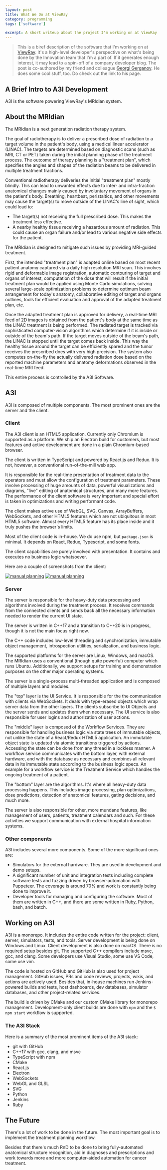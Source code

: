 ```yaml
---
layout: post
title: What We Do at ViewRay
category: programming
tags: ['software']

excerpt: A short writeup about the project I'm working on at ViewRay
---
```


> This is a biref description of the software that I'm working on at [ViewRay](https://viewray.com/). It's a high-level developer's perspective on what's being done by the Innovation team that I'm a part of. If it generates enough interest, it may lead to a spin-off of a company developer blog.
> The post is co-authored by my friend and colleague [Georgi Gerganov](https://ggerganov.com/). He does some cool stuff, too. Do check out the link to his page.

## A Brief Intro to A3I Development

A3I is the software powering ViewRay's MRIdian system.

## About the MRIdian

The MRIdian is a next generation radiation therapy system.

The goal of radiotherapy is to deliver a prescribed dose of radiation to a target volume in the patient's body, using a medical linear accelerator (LINAC). The targets are determined based on diagnostic scans (such as MRI, CT or PET) taken during the initial planning phase of the treatment process. The outcome of therapy planning is a "treatment plan", which specifies the angles and shapes of the radiation beams to be delivered in multiple treatment fractions.

Conventional radiotherapy deliveries the initial "treatment plan" mostly blindly. This can lead to unwanted effects due to inter- and intra-fraction anatomical changes mainly caused by involuntary movement of organs in the patient's body. Breathing, heartbeat, peristaltics, and other movements may cause the target(s) to move outside of the LINAC's line of sight, which could lead to:

* The target(s) not receiving the full prescribed dose. This makes the treatment less effective.
* A nearby healthy tissue receiving a hazardous amount of radiation. This could cause an organ failure and/or lead to various negative side effects for the patient.

The MRIdian is designed to mitigate such issues by providing MRI-guided treatment.

First, the intended "treatment plan" is adapted online based on most recent patient anatomy captured via a daily high resolution MRI scan. This involves rigid and deformable image registration, automatic contouring of target and organs of interest, computation of the dose that will result if the initial treatment plan would be applied using Monte Carlo simulations, solving several large-scale optimization problems to determine optimum beam arrangement for today's anatomy, collaborative editing of target and organs outlines, tools for efficient evaluation and approval of the adapted treatment plan, etc.

Once the adapted treatment plan is approved for delivery, a real-time MRI feed of 2D images is obtained from the patient's body at the same time as the LINAC treatment is being performed. The radiated target is tracked via sophisticated computer-vision algorithms which determine if it is inside or outside of the beam's path. If the target moves outside of the beam's path, the LINAC is stopped until the target comes back inside. This way the healthy tissue around the target can be efficiently spared and the tumor receives the prescribed does with very high precision. The system also computes on-the-fly the actually delivered radiation dose based on the reported machine parameters and anatomy deformations observed in the real-time MRI feed.

This entire process is controlled by the A3I Software.

## A3I

A3I is composed of multiple components. The most prominent ones are the server and the client.

### Client

The A3I client is an HTML5 application. Currently only Chromium is supported as a platform. We ship an Electron build for customers, but most features and active development are done in a plain Chromium-based browser.

The client is written in TypeScript and powered by React.js and Redux. It is not, however, a conventional run-of-the-mill web app.

It is responsible for the real-time presentation of treatment data to the operators and must allow the configuration of treatment parameters. These involve processing of huge amounts of data, powerful visualizations and diagrams, "live" editing of anatomical structures, and many more features. The performance of the client software is very important and special effort is taken in optimizations and writing performant code.

The client makes active use of WebGL, SVG, Canvas, ArrayBuffers, WebSockets, and other HTML5 features which are not ubiquitous in most HTML5 software. Almost every HTML5 feature has its place inside and it truly pushes the browser's limits.

Most of the client code is in-house. We do use npm, but `package.json` is minimal. It depends on React, Redux, Typescript, and some fonts.

The client capabilities are purely involved with presentation. It contains and executes no business logic whatsoever.

Here are a couple of screenshots from the client:

[![manual planning](/blog/a3i-manual-planning-thumb.png)](/blog/a3i-manual-planning.png)
[![manual planning](/blog/a3i-treatment-thumb.png)](/blog/a3i-treatment.png)

### Server

The server is responsible for the heavy-duty data processing and algorithms involved during the treatment process.
It receives commands from the connected clients and sends back all the necessary information needed to render the current UI state.

The server is written in C++17 and a transition to C++20 is in progress, though it is not the main focus right now.

The C++ code includes low-level threading and synchronization, immutable object management, introspection utilities, serialization, and business logic.

The supported platforms for the server are Linux, Windows, and macOS. The MRIdian uses a conventional (though quite powerful) computer which runs Ubuntu. Additionally, we support setups for training and demonstration purposes on the other major operating systems.

The server is a single-process multi-threaded application and is composed of multiple layers and modules.

The "top" layer is the UI Service. It is responsible for the the communication with clients via WebSockets. It deals with type-erased objects which wrap server data from the other layers. The clients subscribe to UI Objects and the server sends and updates them when necessary. The UI service is also responsible for user logins and authorization of user actions.

The "middle" layer is composed of the Workflow Services. They are responsible for handling business logic via state trees of immutable objects, not unlike the state of a React/Redux HTML5 application. An immutable object state is updated via atomic transitions triggered by actions. Accessing the state can be done from any thread in a lockless manner. A workflow service communicates with the bottom layer, with external hardware, and with the database as necessary and combines all relevant data in its immutable state according to the business logic specs. An example for a workflow service is the Treatment Service which handles the ongoing treatment of a patient.

The "bottom" layer are the algorithms. It's where all heavy-duty data processing happens. This includes image processing, plan optimizations, dose predictions, detection of anatomical features, gating decisions, and much more.

The server is also responsible for other, more mundane features, like management of users, patients, treatment calendars and such. For these activities we support communication with external hospital information systems.

### Other components

A3I includes several more components. Some of the more significant ones are:

* Simulators for the external hardware. They are used in development and demo setups.
* A significant number of unit and integration tests including complete software tests and fuzzing driven by browser-automation with Puppeteer. The coverage is around 70% and work is constantly being done to improve it.
* Developer tools for managing and configuring the software. Most of them are written in C++, and there are some written in Ruby, Python, bash, and batch.

## Working on A3I

A3I is a monorepo. It includes the entire code written for the project: client, server, simulators, tests, and tools. Server development is being done on Windows and Linux. Client development is also done on macOS. There is no required setup besides git. The supported C++ compilers include msvc, gcc, and clang. Some developers use Visual Studio, some use VS Code, some use vim.

The code is hosted on GitHub and GitHub is also used for project management. GitHub issues, PRs and code reviews, projects, wikis, and actions are actively used. Besides that, in-house machines run Jenkins-powered builds and tests, host dashboards, dev databases, simulator databases, and other project-related services.

The build is driven by CMake and our custom CMake library for monorepo management. Development-only client builds are done with `npm` and the `$ npm start` workflow is supported.

### The A3I Stack

Here is a summary of the most prominent items of the A3I stack:

* git with GitHub
* C++17 with gcc, clang, and msvc
* TypeScript with npm
* CMake
* React.js
* Electron
* WebSockets
* WebGL and GLSL
* SVG
* Python
* Jenkins
* Ruby

## The Future

There's a lot of work to be done in the future. The most important goal is to implement the treatment planning workflow.

Besides that there's much RnD to be done to bring fully-automated anatomical structure recognition, aid in diagnoses and prescriptions and work towards more and more computer-aided automation for cancer treatment.

